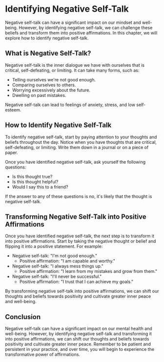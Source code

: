 # Identifying Negative Self-Talk

Negative self-talk can have a significant impact on our mindset and well-being. However, by identifying negative self-talk, we can challenge these beliefs and transform them into positive affirmations. In this chapter, we will explore how to identify negative self-talk.

What is Negative Self-Talk?
---------------------------

Negative self-talk is the inner dialogue we have with ourselves that is critical, self-defeating, or limiting. It can take many forms, such as:

* Telling ourselves we're not good enough.
* Comparing ourselves to others.
* Worrying excessively about the future.
* Dwelling on past mistakes.

Negative self-talk can lead to feelings of anxiety, stress, and low self-esteem.

How to Identify Negative Self-Talk
----------------------------------

To identify negative self-talk, start by paying attention to your thoughts and beliefs throughout the day. Notice when you have thoughts that are critical, self-defeating, or limiting. Write them down in a journal or on a piece of paper.

Once you have identified negative self-talk, ask yourself the following questions:

* Is this thought true?
* Is this thought helpful?
* Would I say this to a friend?

If the answer to any of these questions is no, it's likely that the thought is negative self-talk.

Transforming Negative Self-Talk into Positive Affirmations
----------------------------------------------------------

Once you have identified negative self-talk, the next step is to transform it into positive affirmations. Start by taking the negative thought or belief and flipping it into a positive statement. For example:

* Negative self-talk: "I'm not good enough."
  * Positive affirmation: "I am capable and worthy."
* Negative self-talk: "I always mess things up."
  * Positive affirmation: "I learn from my mistakes and grow from them."
* Negative self-talk: "I'll never be successful."
  * Positive affirmation: "I trust that I can achieve my goals."

By transforming negative self-talk into positive affirmations, we can shift our thoughts and beliefs towards positivity and cultivate greater inner peace and well-being.

Conclusion
----------

Negative self-talk can have a significant impact on our mental health and well-being. However, by identifying negative self-talk and transforming it into positive affirmations, we can shift our thoughts and beliefs towards positivity and cultivate greater inner peace. Remember to be patient and persistent in your practice, and over time, you will begin to experience the transformative power of affirmations.
